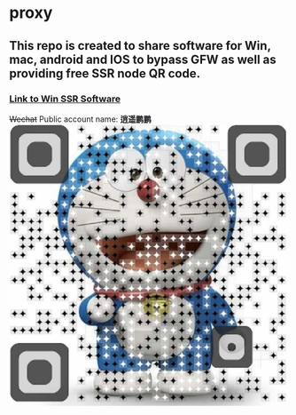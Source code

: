 # proxy
## This repo is created to share software for Win, mac, android and IOS to bypass GFW as well as providing free SSR node QR code.
### [Link to Win SSR Software](https://github.com/shadowsocks/shadowsocks-windows/releases)
~~Wechat~~ Public account name: **逍遥鹏鹏**
![Image of xiaoyaopengpeng QRcode](/xiaoyaopengpeng.JPG)
